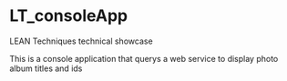 # LT_consoleApp
LEAN Techniques technical showcase
 
 This is a console application that querys a web service to display photo album titles and ids
